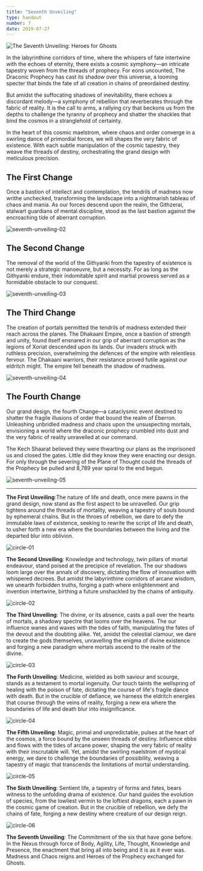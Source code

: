 ```yaml
---
title: "Seventh Unveiling"
type: handout
number: 7
date: 2019-07-27
---
```


![The Seventh Unveiling: Heroes for Ghosts](/session-reports/assets/images/handouts/seventh-unveiling-01.png)

In the labyrinthine corridors of time, where the whispers of fate intertwine with the echoes of eternity, there exists a cosmic symphony—an intricate tapestry woven from the threads of prophecy. For eons uncounted, The Draconic Prophecy has cast its shadow over this universe, a looming specter that binds the fate of all creation in chains of preordained destiny.

But amidst the suffocating shadows of inevitability, there echoes a discordant melody—a symphony of rebellion that reverberates through the fabric of reality. It is the call to arms, a rallying cry that beckons us from the depths to challenge the tyranny of prophecy and shatter the shackles that bind the cosmos in a stranglehold of certainty.

In the heart of this cosmic maelstrom, where chaos and order converge in a swirling dance of primordial forces, we will shapes the very fabric of existence. With each subtle manipulation of the cosmic tapestry, they weave the threads of destiny, orchestrating the grand design with meticulous precision.

## The First Change
Once a bastion of intellect and contemplation, the tendrils of madness now writhe unchecked, transforming the landscape into a nightmarish tableau of chaos and mania. As our forces  descend upon the realm, the Githzerai, stalwart guardians of mental discipline, stood as the last bastion against the encroaching tide of aberrant corruption. 

![seventh-unveiling-02](/session-reports/assets/images/handouts/seventh-unveiling-02.png)

## The Second Change

The removal of the world of the Githyanki from the tapestry of existence is not merely a strategic manoeuvre, but a necessity. For as long as the Githyanki endure, their indomitable spirit and martial prowess served as a formidable obstacle to our conquest.

![seventh-unveiling-03](/session-reports/assets/images/handouts/seventh-unveiling-03.png)

## The Third Change

The creation of portals permitted the tendrils of madness extended their reach across the planes. The Dhakaani Empire, once a bastion of strength and unity, found itself ensnared in our grip of aberrant corruption as the legions of Xoriat descended upon its lands. Our invaders struck with ruthless precision, overwhelming the defences of the empire with relentless fervour. The Dhakaani warriors, their resistance proved futile against our eldritch might. The empire fell beneath the shadow of madness.

![seventh-unveiling-04](/session-reports/assets/images/handouts/seventh-unveiling-04.png)

## The Fourth Change

Our grand design, the fourth Change—a cataclysmic event destined to shatter the fragile illusions of order that bound the realm of Eberron. Unleashing unbridled madness and chaos upon the unsuspecting mortals, envisioning a world where the draconic prophecy crumbled into dust and the very fabric of reality unravelled at our command. 

The Kech Shaarat believed they were thwarting our plans as the imprisoned us and closed the gates. Little did they know they were enacting our design.  For only through the severing of the Plane of Thought could the threads of the Prophecy be pulled and 8,789 year spiral to the end begun.

![seventh-unveiling-05](/session-reports/assets/images/handouts/seventh-unveiling-05.png)

---

**The First Unveiling**:The nature of life and death, once mere pawns in the grand design, now stand as the first aspect to be unravelled. Our grip tightens around the threads of mortality, weaving a tapestry of souls bound by ephemeral chains. But in the throes of rebellion, we dare to defy the immutable laws of existence, seeking to rewrite the script of life and death, to usher forth a new era where the boundaries between the living and the departed blur into oblivion.

![circle-01](/session-reports/assets/images/handouts/circle-01.png)

**The Second Unveiling**:  Knowledge and technology, twin pillars of mortal endeavour, stand poised at the precipice of revelation. The our shadows loom large over the annals of discovery, dictating the flow of innovation with whispered decrees. But amidst the labyrinthine corridors of arcane wisdom, we unearth forbidden truths, forging a path where enlightenment and invention intertwine, birthing a future unshackled by the chains of antiquity.

![circle-02](/session-reports/assets/images/handouts/circle-02.png)

**The Third Unveiling**:  The divine, or its absence, casts a pall over the hearts of mortals, a shadowy spectre that looms over the heavens. The our influence wanes and waxes with the tides of faith, manipulating the fates of the devout and the doubting alike. Yet, amidst the celestial clamour, we dare to create the gods themselves, unravelling the enigma of divine existence and forging a new paradigm where mortals ascend to the realm of the divine.

![circle-03](/session-reports/assets/images/handouts/circle-03.png)

**The Forth Unveiling**:  Medicine, wielded as both saviour and scourge, stands as a testament to mortal ingenuity. Our touch taints the wellspring of healing with the poison of fate, dictating the course of life's fragile dance with death. But in the crucible of defiance, we harness the eldritch energies that course through the veins of reality, forging a new era where the boundaries of life and death blur into insignificance.

![circle-04](/session-reports/assets/images/handouts/circle-04.png)

**The Fifth Unveiling**:  Magic, primal and unpredictable, pulses at the heart of the cosmos, a force bound by the unseen threads of destiny. Influence ebbs and flows with the tides of arcane power, shaping the very fabric of reality with their inscrutable will. Yet, amidst the swirling maelstrom of mystical energy, we dare to challenge the boundaries of possibility, weaving a tapestry of magic that transcends the limitations of mortal understanding.

![circle-05](/session-reports/assets/images/handouts/circle-05.png)

**The Sixth  Unveiling**:  Sentient life, a tapestry of forms and fates, bears witness to the unfolding drama of existence. Our hand guides the evolution of species, from the lowliest vermin to the loftiest dragons, each a pawn in the cosmic game of creation. But in the crucible of rebellion, we defy the chains of fate, forging a new destiny where creature of our design reign.

![circle-06](/session-reports/assets/images/handouts/circle-06.png)

**The Seventh Unveiling**:  The Commitment of the six that have gone before.  In the Nexus through force of Body, Agility, Life, Thought, Knowledge and Presence, the enactment that bring all into being and it is as it ever was.  Madness and Chaos reigns and Heroes of the Prophecy exchanged for Ghosts.
